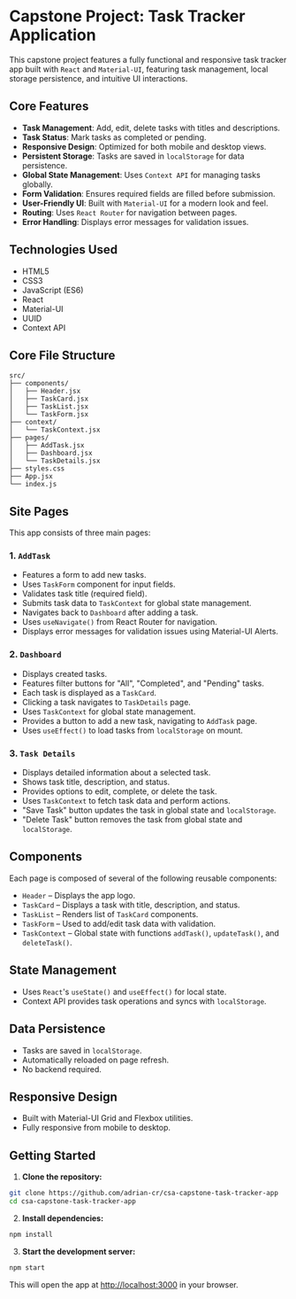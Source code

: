 # Capstone Project: Task Tracker Application
This capstone project features a fully functional and responsive task tracker app built with `React` and `Material-UI`, featuring task management, local storage persistence, and intuitive UI interactions.

## Core Features
* **Task Management**: Add, edit, delete tasks with titles and descriptions.
* **Task Status**: Mark tasks as completed or pending.
* **Responsive Design**: Optimized for both mobile and desktop views.
* **Persistent Storage**: Tasks are saved in `localStorage` for data persistence.
* **Global State Management**: Uses `Context API` for managing tasks globally.
* **Form Validation**: Ensures required fields are filled before submission.
* **User-Friendly UI**: Built with `Material-UI` for a modern look and feel.
* **Routing**: Uses `React Router` for navigation between pages.
* **Error Handling**: Displays error messages for validation issues.

## Technologies Used
* HTML5
* CSS3
* JavaScript (ES6)
* React
* Material-UI
* UUID
* Context API

## Core File Structure

```
src/
├── components/
│   ├── Header.jsx
│   ├── TaskCard.jsx
│   ├── TaskList.jsx
│   └── TaskForm.jsx
├── context/
│   └── TaskContext.jsx
├── pages/
│   ├── AddTask.jsx
│   ├── Dashboard.jsx
│   └── TaskDetails.jsx
├── styles.css
├── App.jsx
└── index.js
```

## Site Pages
This app consists of three main pages:
### 1. `AddTask`
* Features a form to add new tasks.
* Uses `TaskForm` component for input fields.
* Validates task title (required field).
* Submits task data to `TaskContext` for global state management.
* Navigates back to `Dashboard` after adding a task.
* Uses `useNavigate()` from React Router for navigation.
* Displays error messages for validation issues using Material-UI Alerts.

### 2. `Dashboard`
* Displays created tasks.
* Features filter buttons for "All", "Completed", and "Pending" tasks.
* Each task is displayed as a `TaskCard`.
* Clicking a task navigates to `TaskDetails` page.
* Uses `TaskContext` for global state management.
* Provides a button to add a new task, navigating to `AddTask` page.
* Uses `useEffect()` to load tasks from `localStorage` on mount.

### 3. `Task Details`
* Displays detailed information about a selected task.
* Shows task title, description, and status.
* Provides options to edit, complete, or delete the task.
* Uses `TaskContext` to fetch task data and perform actions.
* "Save Task" button updates the task in global state and `localStorage`.
* "Delete Task" button removes the task from global state and `localStorage`.

## Components
Each page is composed of several of the following reusable components:
* `Header` – Displays the app logo.
* `TaskCard` – Displays a task with title, description, and status.
* `TaskList` – Renders list of `TaskCard` components.
* `TaskForm` – Used to add/edit task data with validation.
* `TaskContext` – Global state with functions `addTask()`, `updateTask()`, and `deleteTask()`.

## State Management
* Uses `React`'s `useState()` and `useEffect()` for local state.
* Context API provides task operations and syncs with `localStorage`.

## Data Persistence
* Tasks are saved in `localStorage`.
* Automatically reloaded on page refresh.
* No backend required.

## Responsive Design
* Built with Material-UI Grid and Flexbox utilities.
* Fully responsive from mobile to desktop.

## Getting Started
1. **Clone the repository:**
```bash
git clone https://github.com/adrian-cr/csa-capstone-task-tracker-app
cd csa-capstone-task-tracker-app
```
2. **Install dependencies:**
```bash
npm install
```
3. **Start the development server:**
```bash
npm start
```
This will open the app at [http://localhost:3000](http://localhost:3000) in your browser.
